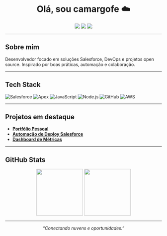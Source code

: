 <h1 align="center">Olá, sou camargofe ☁️</h1>

<p align="center">
  <a href="https://www.linkedin.com/in/seu-linkedin"><img src="https://img.shields.io/badge/LinkedIn-0077B5?style=flat&logo=linkedin&logoColor=white"></a>
  <a href="mailto:seuemail@email.com"><img src="https://img.shields.io/badge/Email-00A1E0?style=flat&logo=gmail&logoColor=white"></a>
  <a href="https://camargofe.github.io"><img src="https://img.shields.io/badge/Portfólio-181717?style=flat&logo=github&logoColor=white"></a>
</p>

---

## Sobre mim

Desenvolvedor focado em soluções Salesforce, DevOps e projetos open source. Inspirado por boas práticas, automação e colaboração.

---

## Tech Stack

![Salesforce](https://img.shields.io/badge/Salesforce-00A1E0?style=flat&logo=salesforce&logoColor=white)
![Apex](https://img.shields.io/badge/Apex-1B2E5C?style=flat&logo=salesforce&logoColor=white)
![JavaScript](https://img.shields.io/badge/JavaScript-F7DF1E?style=flat&logo=javascript&logoColor=black)
![Node.js](https://img.shields.io/badge/Node.js-3C873A?style=flat&logo=node-dot-js&logoColor=white)
![GitHub](https://img.shields.io/badge/GitHub-181717?style=flat&logo=github&logoColor=white)
![AWS](https://img.shields.io/badge/AWS-232F3E?style=flat&logo=amazon-aws&logoColor=white)

---

## Projetos em destaque

- [**Portfólio Pessoal**](https://camargofe.github.io)
- [**Automação de Deploy Salesforce**](https://github.com/camargofe/sf-deploy-automation)
- [**Dashboard de Métricas**](https://github.com/camargofe/salesforce-metrics-dashboard)

---

## GitHub Stats

<p align="center">
  <img height="150" src="https://github-readme-stats.vercel.app/api?username=camargofe&show_icons=true&theme=default&hide_title=true"/>
  <img height="150" src="https://github-readme-stats.vercel.app/api/top-langs/?username=camargofe&layout=compact&theme=default&hide_title=true"/>
</p>

---

<p align="center">
  <i>“Conectando nuvens e oportunidades.”</i>
</p>
